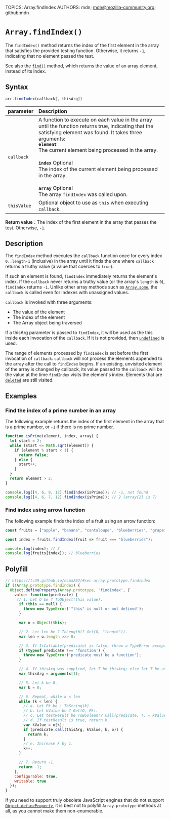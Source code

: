 TOPICS: Array.findIndex
AUTHORS: mdn; mdn@mozilla-community.org; github:mdn

# `Array.findIndex()`

The `findIndex()` method returns the index of the first element in the array that satisfies the
provided testing function. Otherwise, it returns `-1`, indicating that no element passed the test.

See also the [`find()`](/en/webfrontend/Array.find) method, which returns the value of an
array element, instead of its index.

## Syntax

```javascript
arr.findIndex(callback[, thisArg])
```

| parameter | Description |
| :-- | :-- |
| `callback` | A function to execute on each value in the array until the function returns true, indicating that the satisfying element was found. It takes three arguments:<br>**`element`**<br>The current element being processed in the array.<br><br>**`index`** Optional<br>The index of the current element being processed in the array.<br><br>**`array`** Optional<br>The array `findIndex` was called upon.
| `thisValue` | Optional object to use as `this` when executing `callback`. |

**Return value**：The index of the first element in the array that passes the test. Otherwise, `-1`.

## Description

The `findIndex` method executes the `callback` function once for every index `0..length-1` (inclusive)
in the array until it finds the one where `callback` returns a truthy value
(a value that coerces to `true`).

If such an element is found, `findIndex` immediately returns the element's index. If the `callback`
never returns a truthy value (or the array's `length` is `0`), `findIndex` returns `-1`. Unlike other
array methods such as [`Array.some`](/en/webfrontend/Array.some), the `callback` is called
even for indexes with unassigned values.

`callback` is invoked with three arguments:

- The value of the element
- The index of the element
- The Array object being traversed

If a thisArg parameter is passed to `findIndex`, it will be used as the this inside each invocation
of the `callback`. If it is not provided, then [`undefined`](/en/webfrontend/undefined) is used.

The range of elements processed by `findIndex` is set before the first invocation of `callback`.
`callback` will not process the elements appended to the array after the call to `findIndex` begins.
If an existing, unvisited element of the array is changed by callback, its value passed to the
`callback` will be the value at the time `findIndex` visits the element's index. Elements that are
[`deleted`](/en/webfrontend/deleted) are still visited.

## Examples

### Find the index of a prime number in an array

The following example returns the index of the first element in the array that is a prime number,
or `-1` if there is no prime number.

```javascript
function isPrime(element, index, array) {
  let start = 2;
  while (start <= Math.sqrt(element)) {
    if (element % start < 1) {
      return false;
    } else {
      start++;
    }
  }
  return element > 2;
}

console.log([4, 6, 8, 12].findIndex(isPrime)); // -1, not found
console.log([4, 6, 7, 12].findIndex(isPrime)); // 2 (array[2] is 7)
```

### Find index using arrow function

The following example finds the index of a fruit using an arrow function:

```javascript
const fruits = ["apple", "banana", "cantaloupe", "blueberries", "grapefruit"];

const index = fruits.findIndex(fruit => fruit === "blueberries");

console.log(index); // 3
console.log(fruits[index]); // blueberries
```

## Polyfill

```javascript
// https://tc39.github.io/ecma262/#sec-array.prototype.findindex
if (!Array.prototype.findIndex) {
  Object.defineProperty(Array.prototype, 'findIndex', {
    value: function(predicate) {
     // 1. Let O be ? ToObject(this value).
      if (this == null) {
        throw new TypeError('"this" is null or not defined');
      }

      var o = Object(this);

      // 2. Let len be ? ToLength(? Get(O, "length")).
      var len = o.length >>> 0;

      // 3. If IsCallable(predicate) is false, throw a TypeError exception.
      if (typeof predicate !== 'function') {
        throw new TypeError('predicate must be a function');
      }

      // 4. If thisArg was supplied, let T be thisArg; else let T be undefined.
      var thisArg = arguments[1];

      // 5. Let k be 0.
      var k = 0;

      // 6. Repeat, while k < len
      while (k < len) {
        // a. Let Pk be ! ToString(k).
        // b. Let kValue be ? Get(O, Pk).
        // c. Let testResult be ToBoolean(? Call(predicate, T, « kValue, k, O »)).
        // d. If testResult is true, return k.
        var kValue = o[k];
        if (predicate.call(thisArg, kValue, k, o)) {
          return k;
        }
        // e. Increase k by 1.
        k++;
      }

      // 7. Return -1.
      return -1;
    },
    configurable: true,
    writable: true
  });
}
```

If you need to support truly obsolete JavaScript engines that do not support [`Object.defineProperty`](/en/webfrontend/Object.defineProperty),
it is best not to polyfill `Array.prototype` methods at all, as you cannot make them non-enumerable.
